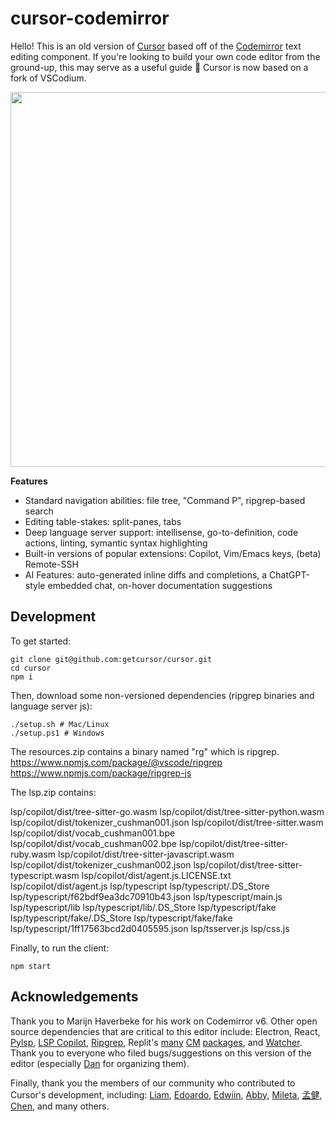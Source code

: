 # cursor-codemirror

Hello! This is an old version of [Cursor](https://cursor.so/) based off of the [Codemirror](https://codemirror.net/) text editing component. If you're looking to build your own code editor from the ground-up, this may serve as a useful guide 🙂 Cursor is now based on a fork of VSCodium.

<p align="center">
<a href="https://cursor.so/">
<img src="https://user-images.githubusercontent.com/4297743/227696390-0c1886c7-0cda-4528-9259-0b2944892d4c.png" width="600"><br>
</a>
</p>

**Features**
* Standard navigation abilities: file tree, "Command P", ripgrep-based search
* Editing table-stakes: split-panes, tabs
* Deep language server support: intellisense, go-to-definition, code actions, linting, symantic syntax highlighting
* Built-in versions of popular extensions: Copilot, Vim/Emacs keys, (beta) Remote-SSH
* AI Features: auto-generated inline diffs and completions, a ChatGPT-style embedded chat, on-hover documentation suggestions

## Development

To get started:

```
git clone git@github.com:getcursor/cursor.git
cd cursor
npm i
```

Then, download some non-versioned dependencies (ripgrep binaries and language server js):

```
./setup.sh # Mac/Linux
./setup.ps1 # Windows
```

The resources.zip contains a binary named "rg" which is ripgrep.
https://www.npmjs.com/package/@vscode/ripgrep
https://www.npmjs.com/package/ripgrep-js

The lsp.zip contains:

lsp/copilot/dist/tree-sitter-go.wasm
lsp/copilot/dist/tree-sitter-python.wasm
lsp/copilot/dist/tokenizer_cushman001.json
lsp/copilot/dist/tree-sitter.wasm
lsp/copilot/dist/vocab_cushman001.bpe
lsp/copilot/dist/vocab_cushman002.bpe
lsp/copilot/dist/tree-sitter-ruby.wasm
lsp/copilot/dist/tree-sitter-javascript.wasm
lsp/copilot/dist/tokenizer_cushman002.json
lsp/copilot/dist/tree-sitter-typescript.wasm
lsp/copilot/dist/agent.js.LICENSE.txt
lsp/copilot/dist/agent.js
lsp/typescript
lsp/typescript/.DS_Store
lsp/typescript/f62bdf9ea3dc70910b43.json
lsp/typescript/main.js
lsp/typescript/lib
lsp/typescript/lib/.DS_Store
lsp/typescript/fake
lsp/typescript/fake/.DS_Store
lsp/typescript/fake/fake
lsp/typescript/1ff17563bcd2d0405595.json
lsp/tsserver.js
lsp/css.js


Finally, to run the client:

```
npm start
```

## Acknowledgements

Thank you to Marijn Haverbeke for his work on Codemirror v6. Other open source dependencies that are critical to this editor include: Electron, React, [Pylsp](https://github.com/python-lsp/python-lsp-server), [LSP Copilot](https://github.com/TerminalFi/LSP-copilot), [Ripgrep](https://github.com/BurntSushi/ripgrep), Replit's [many](https://github.com/replit/codemirror-vim) [CM](https://github.com/replit/codemirror-emacs) [packages](https://github.com/replit/Codemirror-CSS-color-picker), and [Watcher](https://github.com/fabiospampinato/watcher). Thank you to everyone who filed bugs/suggestions on this version of the editor (especially [Dan](https://github.com/danperks) for organizing them).

Finally, thank you the members of our community who contributed to Cursor's development, including: [Liam](https://github.com/terror), [Edoardo](https://github.com/elanzini), [Edwiin](https://github.com/boxizen), [Abby](https://github.com/abbychau), [Mileta](https://github.com/MiletaA), [孟健](https://github.com/mengjian-github), [Chen](https://github.com/yuchen9), and many others.

